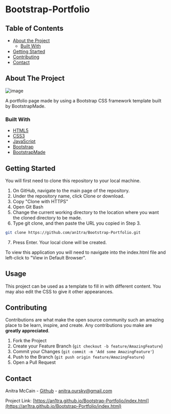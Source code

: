 # Bootstrap-Portfolio

<!-- TABLE OF CONTENTS -->
## Table of Contents

* [About the Project](#about-the-project)
  * [Built With](#built-with)
* [Getting Started](#getting-started)
* [Contributing](#contributing)
* [Contact](#contact)



<!-- ABOUT THE PROJECT -->
## About The Project

![image](https://user-images.githubusercontent.com/25800122/70288447-bc067480-179f-11ea-9e8e-7376fb172ea5.png)

A portfolio page made by using a Bootstrap CSS framework template built by BootstrapMade.

### Built With
* [HTML5](https://html.com/)
* [CSS3](https://www.w3schools.com/css/default.asp)
* [JavaScript](https://www.javascript.com/)
* [Bootstrap](https://getbootstrap.com/)
* [BootstrapMade](https://bootstrapmade.com/)





<!-- GETTING STARTED -->
## Getting Started

You will first need to clone this repository to your local machine. 

1. On GitHub, navigate to the main page of the repository.
2. Under the repository name, click Clone or download. 
3. Copy "Clone with HTTPS"
4. Open Git Bash
5. Change the current working directory to the location where you want the cloned directory to be made.
6. Type git clone, and then paste the URL you copied in Step 3.
```sh
git clone https://github.com/an1tra/Bootstrap-Portfolio.git
```
7. Press Enter. Your local clone will be created.

To view this application you will need to navigate into the index.html file and left-click to "View in Default Browser". 


<!-- USAGE EXAMPLES -->
## Usage

This project can be used as a template to fill in with different content. You may also edit the CSS to give it other appearances. 


<!-- CONTRIBUTING -->
## Contributing

Contributions are what make the open source community such an amazing place to be learn, inspire, and create. Any contributions you make are **greatly appreciated**.

1. Fork the Project
2. Create your Feature Branch (`git checkout -b feature/AmazingFeature`)
3. Commit your Changes (`git commit -m 'Add some AmazingFeature'`)
4. Push to the Branch (`git push origin feature/AmazingFeature`)
5. Open a Pull Request


<!-- CONTACT -->
## Contact

Anitra McCain - [Github](https://github.com/an1tra) - anitra.oursky@gmail.com

Project Link: [https://an1tra.github.io/Bootstrap-Portfolio/index.html](https://an1tra.github.io/Bootstrap-Portfolio/index.html)


